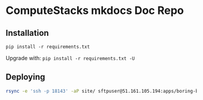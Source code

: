 # ComputeStacks mkdocs Doc Repo

## Installation
`pip install -r requirements.txt`

Upgrade with: `pip install -r requirements.txt -U`

## Deploying

```bash
rsync -e 'ssh -p 18143' -aP site/ sftpuser@51.161.105.194:apps/boring-blackwell52/webroot/
```
